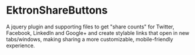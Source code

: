 EktronShareButtons
==================

A jquery plugin and supporting files to get "share counts" for Twitter, Facebook, LinkedIn and Google+ and create stylable links that open in new tabs/windows, making sharing a more customizable, mobile-friendly experience.